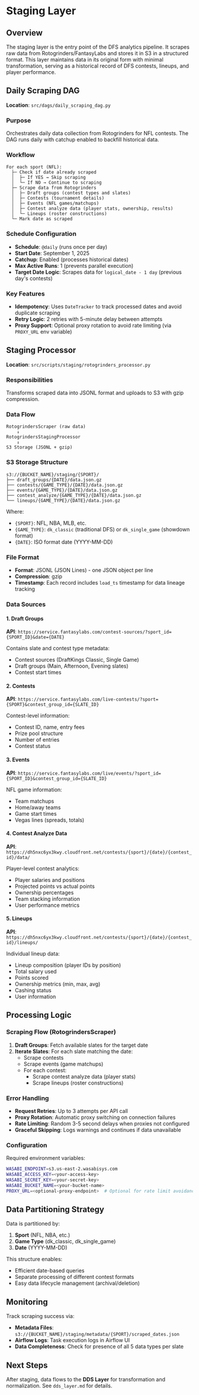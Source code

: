 # Staging Layer

## Overview

The staging layer is the entry point of the DFS analytics pipeline. It scrapes raw data from Rotogrinders/FantasyLabs and stores it in S3 in a structured format. This layer maintains data in its original form with minimal transformation, serving as a historical record of DFS contests, lineups, and player performance.

## Daily Scraping DAG

**Location**: `src/dags/daily_scraping_dag.py`

### Purpose
Orchestrates daily data collection from Rotogrinders for NFL contests. The DAG runs daily with catchup enabled to backfill historical data.

### Workflow

```
For each sport (NFL):
  ├─ Check if date already scraped
  │  ├─ If YES → Skip scraping
  │  └─ If NO → Continue to scraping
  ├─ Scrape data from Rotogrinders
  │  ├─ Draft groups (contest types and slates)
  │  ├─ Contests (tournament details)
  │  ├─ Events (NFL games/matchups)
  │  ├─ Contest analyze data (player stats, ownership, results)
  │  └─ Lineups (roster constructions)
  └─ Mark date as scraped
```

### Schedule Configuration
- **Schedule**: `@daily` (runs once per day)
- **Start Date**: September 1, 2025
- **Catchup**: Enabled (processes historical dates)
- **Max Active Runs**: 1 (prevents parallel execution)
- **Target Date Logic**: Scrapes data for `logical_date - 1 day` (previous day's contests)

### Key Features
- **Idempotency**: Uses `DateTracker` to track processed dates and avoid duplicate scraping
- **Retry Logic**: 2 retries with 5-minute delay between attempts
- **Proxy Support**: Optional proxy rotation to avoid rate limiting (via `PROXY_URL` env variable)

## Staging Processor

**Location**: `src/scripts/staging/rotogrinders_processor.py`

### Responsibilities
Transforms scraped data into JSONL format and uploads to S3 with gzip compression.

### Data Flow

```
RotogrindersScraper (raw data)
    ↓
RotogrindersStagingProcessor
    ↓
S3 Storage (JSONL + gzip)
```

### S3 Storage Structure

```
s3://{BUCKET_NAME}/staging/{SPORT}/
├── draft_groups/{DATE}/data.json.gz
├── contests/{GAME_TYPE}/{DATE}/data.json.gz
├── events/{GAME_TYPE}/{DATE}/data.json.gz
├── contest_analyze/{GAME_TYPE}/{DATE}/data.json.gz
└── lineups/{GAME_TYPE}/{DATE}/data.json.gz
```

Where:
- `{SPORT}`: NFL, NBA, MLB, etc.
- `{GAME_TYPE}`: `dk_classic` (traditional DFS) or `dk_single_game` (showdown format)
- `{DATE}`: ISO format date (YYYY-MM-DD)

### File Format
- **Format**: JSONL (JSON Lines) - one JSON object per line
- **Compression**: gzip
- **Timestamp**: Each record includes `load_ts` timestamp for data lineage tracking

### Data Sources

#### 1. Draft Groups
**API**: `https://service.fantasylabs.com/contest-sources/?sport_id={SPORT_ID}&date={DATE}`

Contains slate and contest type metadata:
- Contest sources (DraftKings Classic, Single Game)
- Draft groups (Main, Afternoon, Evening slates)
- Contest start times

#### 2. Contests
**API**: `https://service.fantasylabs.com/live-contests/?sport={SPORT}&contest_group_id={SLATE_ID}`

Contest-level information:
- Contest ID, name, entry fees
- Prize pool structure
- Number of entries
- Contest status

#### 3. Events
**API**: `https://service.fantasylabs.com/live/events/?sport_id={SPORT_ID}&contest_group_id={SLATE_ID}`

NFL game information:
- Team matchups
- Home/away teams
- Game start times
- Vegas lines (spreads, totals)

#### 4. Contest Analyze Data
**API**: `https://dh5nxc6yx3kwy.cloudfront.net/contests/{sport}/{date}/{contest_id}/data/`

Player-level contest analytics:
- Player salaries and positions
- Projected points vs actual points
- Ownership percentages
- Team stacking information
- User performance metrics

#### 5. Lineups
**API**: `https://dh5nxc6yx3kwy.cloudfront.net/contests/{sport}/{date}/{contest_id}/lineups/`

Individual lineup data:
- Lineup composition (player IDs by position)
- Total salary used
- Points scored
- Ownership metrics (min, max, avg)
- Cashing status
- User information

## Processing Logic

### Scraping Flow (RotogrindersScraper)

1. **Draft Groups**: Fetch available slates for the target date
2. **Iterate Slates**: For each slate matching the date:
   - Scrape contests
   - Scrape events (game matchups)
   - For each contest:
     - Scrape contest analyze data (player stats)
     - Scrape lineups (roster constructions)

### Error Handling
- **Request Retries**: Up to 3 attempts per API call
- **Proxy Rotation**: Automatic proxy switching on connection failures
- **Rate Limiting**: Random 3-5 second delays when proxies not configured
- **Graceful Skipping**: Logs warnings and continues if data unavailable

### Configuration

Required environment variables:
```bash
WASABI_ENDPOINT=s3.us-east-2.wasabisys.com
WASABI_ACCESS_KEY=<your-access-key>
WASABI_SECRET_KEY=<your-secret-key>
WASABI_BUCKET_NAME=<your-bucket-name>
PROXY_URL=<optional-proxy-endpoint>  # Optional for rate limit avoidance
```

## Data Partitioning Strategy

Data is partitioned by:
1. **Sport** (NFL, NBA, etc.)
2. **Game Type** (dk_classic, dk_single_game)
3. **Date** (YYYY-MM-DD)

This structure enables:
- Efficient date-based queries
- Separate processing of different contest formats
- Easy data lifecycle management (archival/deletion)

## Monitoring

Track scraping success via:
- **Metadata Files**: `s3://{BUCKET_NAME}/staging/metadata/{SPORT}/scraped_dates.json`
- **Airflow Logs**: Task execution logs in Airflow UI
- **Data Completeness**: Check for presence of all 5 data types per slate

## Next Steps

After staging, data flows to the **DDS Layer** for transformation and normalization. See `dds_layer.md` for details.
